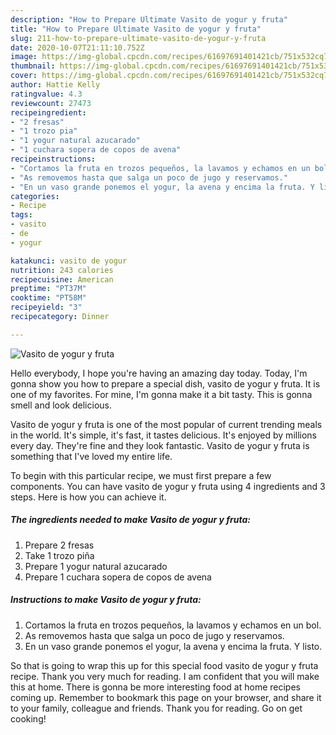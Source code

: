 ```yaml
---
description: "How to Prepare Ultimate Vasito de yogur y fruta"
title: "How to Prepare Ultimate Vasito de yogur y fruta"
slug: 211-how-to-prepare-ultimate-vasito-de-yogur-y-fruta
date: 2020-10-07T21:11:10.752Z
image: https://img-global.cpcdn.com/recipes/61697691401421cb/751x532cq70/vasito-de-yogur-y-fruta-foto-principal.jpg
thumbnail: https://img-global.cpcdn.com/recipes/61697691401421cb/751x532cq70/vasito-de-yogur-y-fruta-foto-principal.jpg
cover: https://img-global.cpcdn.com/recipes/61697691401421cb/751x532cq70/vasito-de-yogur-y-fruta-foto-principal.jpg
author: Hattie Kelly
ratingvalue: 4.3
reviewcount: 27473
recipeingredient:
- "2 fresas"
- "1 trozo pia"
- "1 yogur natural azucarado"
- "1 cuchara sopera de copos de avena"
recipeinstructions:
- "Cortamos la fruta en trozos pequeños, la lavamos y echamos en un bol."
- "As removemos hasta que salga un poco de jugo y reservamos."
- "En un vaso grande ponemos el yogur, la avena y encima la fruta. Y listo."
categories:
- Recipe
tags:
- vasito
- de
- yogur

katakunci: vasito de yogur 
nutrition: 243 calories
recipecuisine: American
preptime: "PT37M"
cooktime: "PT58M"
recipeyield: "3"
recipecategory: Dinner

---
```



![Vasito de yogur y fruta](https://img-global.cpcdn.com/recipes/61697691401421cb/751x532cq70/vasito-de-yogur-y-fruta-foto-principal.jpg)

Hello everybody, I hope you're having an amazing day today. Today, I'm gonna show you how to prepare a special dish, vasito de yogur y fruta. It is one of my favorites. For mine, I'm gonna make it a bit tasty. This is gonna smell and look delicious.

Vasito de yogur y fruta is one of the most popular of current trending meals in the world. It's simple, it's fast, it tastes delicious. It's enjoyed by millions every day. They're fine and they look fantastic. Vasito de yogur y fruta is something that I've loved my entire life.




To begin with this particular recipe, we must first prepare a few components. You can have vasito de yogur y fruta using 4 ingredients and 3 steps. Here is how you can achieve it.

<!--inarticleads1-->

##### The ingredients needed to make Vasito de yogur y fruta:

1. Prepare 2 fresas
1. Take 1 trozo piña
1. Prepare 1 yogur natural azucarado
1. Prepare 1 cuchara sopera de copos de avena




<!--inarticleads2-->

##### Instructions to make Vasito de yogur y fruta:

1. Cortamos la fruta en trozos pequeños, la lavamos y echamos en un bol.
1. As removemos hasta que salga un poco de jugo y reservamos.
1. En un vaso grande ponemos el yogur, la avena y encima la fruta. Y listo.




So that is going to wrap this up for this special food vasito de yogur y fruta recipe. Thank you very much for reading. I am confident that you will make this at home. There is gonna be more interesting food at home recipes coming up. Remember to bookmark this page on your browser, and share it to your family, colleague and friends. Thank you for reading. Go on get cooking!
